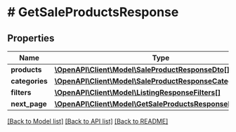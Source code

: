 # # GetSaleProductsResponse

## Properties

Name | Type | Description | Notes
------------ | ------------- | ------------- | -------------
**products** | [**\OpenAPI\Client\Model\SaleProductResponseDto[]**](SaleProductResponseDto.md) |  | 
**categories** | [**\OpenAPI\Client\Model\SaleProductResponseCategoriesDto[]**](SaleProductResponseCategoriesDto.md) |  | [optional] 
**filters** | [**\OpenAPI\Client\Model\ListingResponseFilters[]**](ListingResponseFilters.md) |  | [optional] 
**next_page** | [**\OpenAPI\Client\Model\GetSaleProductsResponseNextPage**](GetSaleProductsResponseNextPage.md) |  | [optional] 

[[Back to Model list]](../../README.md#documentation-for-models) [[Back to API list]](../../README.md#documentation-for-api-endpoints) [[Back to README]](../../README.md)


